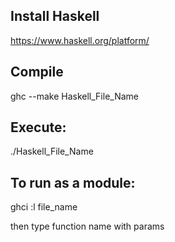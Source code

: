 Install Haskell
---------------
https://www.haskell.org/platform/

Compile
-------
ghc --make Haskell_File_Name

Execute:
--------
./Haskell_File_Name


To run as a module:
------------------
ghci 
:l file_name

then type function name with params

